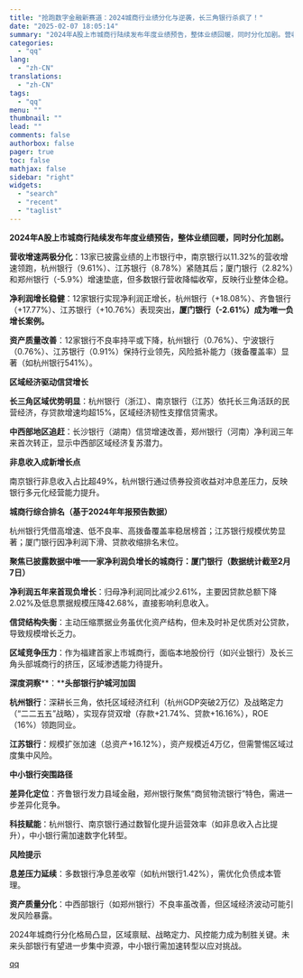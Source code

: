 ```yaml
---
title: "抢跑数字金融新赛道：2024城商行业绩分化与逆袭，长三角银行杀疯了！"
date: "2025-02-07 18:05:14"
summary: "2024年A股上市城商行陆续发布年度业绩预告，整体业绩回暖，同时分化加剧。营收增速两极分化：13家已..."
categories:
  - "qq"
lang:
  - "zh-CN"
translations:
  - "zh-CN"
tags:
  - "qq"
menu: ""
thumbnail: ""
lead: ""
comments: false
authorbox: false
pager: true
toc: false
mathjax: false
sidebar: "right"
widgets:
  - "search"
  - "recent"
  - "taglist"
---
```


**2****024****年****A****股上市城商行陆续发布年度业绩预告，****整体业绩回暖，****同时****分化加剧****。**

**营收增速两极分化**：13家已披露业绩的上市银行中，南京银行以11.32%的营收增速领跑，杭州银行（9.61%）、江苏银行（8.78%）紧随其后；厦门银行（2.82%）和郑州银行（-5.9%）增速垫底，但多数银行营收降幅收窄，反映行业整体企稳。

**净利润增长稳健**：12家银行实现净利润正增长，杭州银行（+18.08%）、齐鲁银行（+17.77%）、江苏银行（+10.76%）表现突出，**厦门银行（****-2.61%****）成为唯一负增长案例。**

**资产质量改善**：12家银行不良率持平或下降，杭州银行（0.76%）、宁波银行（0.76%）、江苏银行（0.91%）保持行业领先，风险抵补能力（拨备覆盖率）显著（如杭州银行541%）。

**区域经济驱动信贷增长**

**长三角区域优势明显**：杭州银行（浙江）、南京银行（江苏）依托长三角活跃的民营经济，存贷款增速均超15%，区域经济韧性支撑信贷需求。

**中西部地区追赶**：长沙银行（湖南）信贷增速改善，郑州银行（河南）净利润三年来首次转正，显示中西部区域经济复苏潜力。

**非息收入成新增长点**

南京银行非息收入占比超49%，杭州银行通过债券投资收益对冲息差压力，反映银行多元化经营能力提升。

**城商行综合排名（基于****2024****年****年报预告****数据）**

杭州银行凭借高增速、低不良率、高拨备覆盖率稳居榜首；江苏银行规模优势显著；厦门银行因净利润下滑、贷款收缩排名末位。

**聚焦已披露数据中唯一一家净利润负增长的城商行：****厦门银行****（数据统计截至****2****月****7****日）**

**净利润五年来首现负增长**：归母净利润同比减少2.61%，主要因贷款总额下降2.02%及低息票据规模压降42.68%，直接影响利息收入。

**信贷结构失衡**：主动压缩票据业务虽优化资产结构，但未及时补足优质对公贷款，导致规模增长乏力。

**区域竞争压力**：作为福建首家上市城商行，面临本地股份行（如兴业银行）及长三角头部城商行的挤压，区域渗透能力待提升。

**深度洞察****：****头部银行护城河加固**

**杭州银行**：深耕长三角，依托区域经济红利（杭州GDP突破2万亿）及战略定力（“二二五五”战略），实现存贷双增（存款+21.74%、贷款+16.16%），ROE（16%）领跑同业。

**江苏银行**：规模扩张加速（总资产+16.12%），资产规模近4万亿，但需警惕区域过度集中风险。

**中小银行突围路径**

**差异化定位**：齐鲁银行发力县域金融，郑州银行聚焦“商贸物流银行”特色，需进一步差异化竞争。

**科技赋能**：杭州银行、南京银行通过数智化提升运营效率（如非息收入占比提升），中小银行需加速数字化转型。

**风险提示**

**息差压力延续**：多数银行净息差收窄（如杭州银行1.42%），需优化负债成本管理。

**资产质量分化**：中西部银行（如郑州银行）不良率虽改善，但区域经济波动可能引发风险暴露。

2024年城商行分化格局凸显，区域禀赋、战略定力、风控能力成为制胜关键。未来头部银行有望进一步集中资源，中小银行需加速转型以应对挑战。

[qq](https://new.qq.com/rain/a/20250207A07B9H00)
